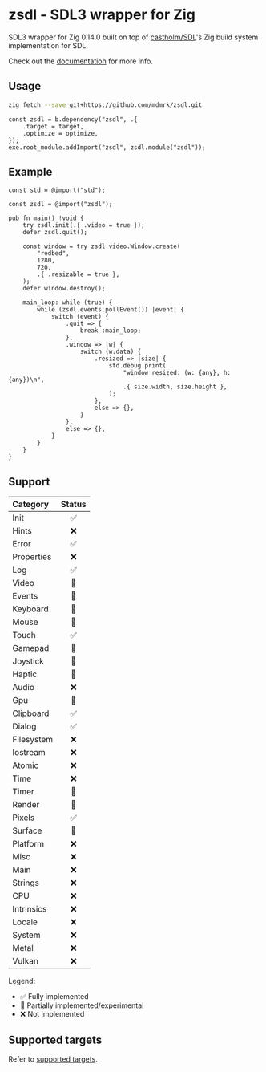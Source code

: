 # zsdl - SDL3 wrapper for Zig
SDL3 wrapper for Zig 0.14.0 built on top of [castholm/SDL](https://github.com/castholm/SDL)'s Zig build system implementation for SDL.

Check out the [documentation](https://mdmrk.github.io/zsdl/) for more info.

## Usage
```sh
zig fetch --save git+https://github.com/mdmrk/zsdl.git
```
```zig
const zsdl = b.dependency("zsdl", .{
    .target = target,
    .optimize = optimize,
});
exe.root_module.addImport("zsdl", zsdl.module("zsdl"));
```

## Example
```zig
const std = @import("std");

const zsdl = @import("zsdl");

pub fn main() !void {
    try zsdl.init(.{ .video = true });
    defer zsdl.quit();

    const window = try zsdl.video.Window.create(
        "redbed",
        1280,
        720,
        .{ .resizable = true },
    );
    defer window.destroy();

    main_loop: while (true) {
        while (zsdl.events.pollEvent()) |event| {
            switch (event) {
                .quit => {
                    break :main_loop;
                },
                .window => |w| {
                    switch (w.data) {
                        .resized => |size| {
                            std.debug.print(
                                "window resized: (w: {any}, h: {any})\n",
                                .{ size.width, size.height },
                            );
                        },
                        else => {},
                    }
                },
                else => {},
            }
        }
    }
}
```

## Support
| Category | Status |
|:-|:-:|
| Init | ✅ |
| Hints | ❌ |
| Error | ✅ |
| Properties | ❌ |
| Log | ✅ |
| Video | 🧪 |
| Events | 🧪 |
| Keyboard | 🧪 |
| Mouse | 🧪 |
| Touch | ✅ |
| Gamepad | 🧪 |
| Joystick | 🧪 |
| Haptic | 🧪 |
| Audio | ❌ |
| Gpu | 🧪 |
| Clipboard | ✅ |
| Dialog | ✅ |
| Filesystem | ❌ |
| Iostream | ❌ |
| Atomic | ❌ |
| Time | ❌ |
| Timer | 🧪 |
| Render | 🧪 |
| Pixels | ✅ |
| Surface | 🧪 |
| Platform | ❌ |
| Misc | ❌ |
| Main | ❌ |
| Strings | ❌ |
| CPU | ❌ |
| Intrinsics | ❌ |
| Locale | ❌ |
| System | ❌ |
| Metal | ❌ |
| Vulkan | ❌ |

Legend:
- ✅ Fully implemented
- 🧪 Partially implemented/experimental
- ❌ Not implemented

## Supported targets
Refer to [supported targets](https://github.com/castholm/SDL?tab=readme-ov-file#supported-targets).
